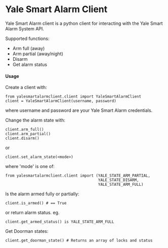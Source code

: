 # Yale Smart Alarm Client
Yale Smart Alarm client is a python client for interacting with the Yale Smart Alarm System API.

Supported functions:
- Arm full (away)
- Arm partial (away/night)
- Disarm
- Get alarm status

#### Usage
Create a client with:
```
from yalesmartalarmclient.client import YaleSmartAlarmClient
client = YaleSmartAlarmClient(username, password)
```
where username and password are your Yale Smart Alarm credentials.

Change the alarm state with:
```
client.arm_full()
client.arm_partial()
client.disarm()
```
or 
```
client.set_alarm_state(<mode>)
```
where 'mode' is one of:
```
from yalesmartalarmclient.client import (YALE_STATE_ARM_PARTIAL,
                                         YALE_STATE_DISARM,
                                         YALE_STATE_ARM_FULL)
```

Is the alarm armed fully or partially:
```
client.is_armed() # == True
```

or return alarm status. eg.
```
client.get_armed_status() is YALE_STATE_ARM_FULL
```

Get Doorman states:
```
client.get_doorman_state() # Returns an array of locks and status
```
